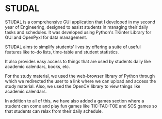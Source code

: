 # STUDAL

STUDAL is a comprehensive GUI application that I developed in my second year of Engineering, designed to assist students in managing their daily tasks and schedules. 
It was developed using Python's TKinter Library for GUI and OpenPyxl for data management.

STUDAL aims to simplify students' lives by offering a suite of useful features like to-do lists, time-table and student statistics.

It also provides easy access to things that are used by students daily like academic calendars, books, etc.

For the study material, we used the web-browser library of Python through which we redirected the user to a link where we can upload and access the study 
material. Also, we used the OpenCV library to view things like academic calendars.

In addition to all of this, we have also added a games section where a student can come and play fun games like 
TIC-TAC-TOE and SOS games so that students can relax from their daily schedule.
